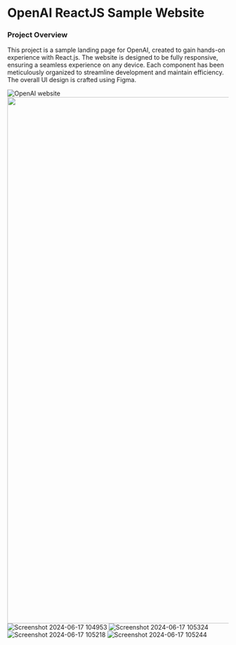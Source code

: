 # OpenAI ReactJS Sample Website

### Project Overview

This project is a sample landing page for OpenAI, created to gain hands-on experience with React.js. The website is designed to be fully responsive, ensuring a seamless experience on any device. Each component has been meticulously organized to streamline development and maintain efficiency. The overall UI design is crafted using Figma.

![OpenAI website](https://github.com/JeroldGomez/OpenAI-ReactJs-SampleWebsite/assets/106787297/ef67b644-e52d-405c-b48e-2ec27153da1d)
<img src="https://github.com/JeroldGomez/OpenAI-ReactJs-SampleWebsite/assets/106787297/0cecc84a-9fb2-4e2d-8c6c-3955dbfb0745" width="1200">
![Screenshot 2024-06-17 104953](https://github.com/JeroldGomez/OpenAI-ReactJs-SampleWebsite/assets/106787297/e6e70338-0928-4d7d-93c7-63e671bf3b20)
![Screenshot 2024-06-17 105324](https://github.com/JeroldGomez/OpenAI-ReactJs-SampleWebsite/assets/106787297/378b2a45-f86e-4d80-b651-b661dcc80fe8)
![Screenshot 2024-06-17 105218](https://github.com/JeroldGomez/OpenAI-ReactJs-SampleWebsite/assets/106787297/140f94b4-07a9-405b-8cde-ba6dc078eacc)
![Screenshot 2024-06-17 105244](https://github.com/JeroldGomez/OpenAI-ReactJs-SampleWebsite/assets/106787297/cdf55848-7dc3-4121-8514-6436d6593312)

<!--
### Getting Started

To get a local copy up and running, follow these simple steps:

1. Clone the repository:
```
git clone https://github.com/JeroldGomez/OpenAI-ReactJs-SampleWebsite.git
```
2. Navigate to the project directory:
```
cd OpenAI-ReactJs-SampleWebsite
```
3. Install the dependencies:
```
npm install
```
4. Start the development server:
```
npm start

```

